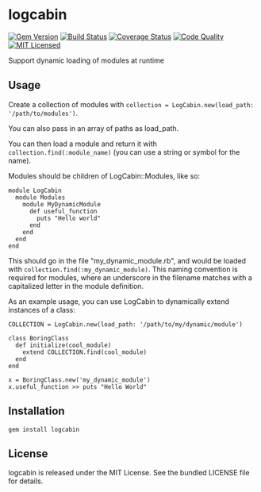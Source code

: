 logcabin
=========

[![Gem Version](https://img.shields.io/gem/v/logcabin.svg)](https://rubygems.org/gems/logcabin)
[![Build Status](https://img.shields.io/circleci/project/akerl/logcabin/master.svg)](https://circleci.com/gh/akerl/logcabin)
[![Coverage Status](https://img.shields.io/codecov/c/github/akerl/logcabin.svg)](https://codecov.io/github/akerl/logcabin)
[![Code Quality](https://img.shields.io/codacy/d1bda1c1e77f4f65b600ba93300ca22d.svg)](https://www.codacy.com/app/akerl/logcabin)
[![MIT Licensed](https://img.shields.io/badge/license-MIT-green.svg)](https://tldrlegal.com/license/mit-license)

Support dynamic loading of modules at runtime

## Usage

Create a collection of modules with `collection = LogCabin.new(load_path: '/path/to/modules')`.

You can also pass in an array of paths as load_path.

You can then load a module and return it with `collection.find(:module_name)` (you can use a string or symbol for the name).

Modules should be children of LogCabin::Modules, like so:

```
module LogCabin
  module Modules
    module MyDynamicModule
      def useful_function
        puts "Hello world"
      end
    end
  end
end
```

This should go in the file "my_dynamic_module.rb", and would be loaded with `collection.find(:my_dynamic_module)`. This naming convention is required for modules, where an underscore in the filename matches with a capitalized letter in the module definition.

As an example usage, you can use LogCabin to dynamically extend instances of a class:

```
COLLECTION = LogCabin.new(load_path: '/path/to/my/dynamic/module')

class BoringClass
  def initialize(cool_module)
    extend COLLECTION.find(cool_module)
  end
end

x = BoringClass.new('my_dynamic_module')
x.useful_function >> puts "Hello World"
```

## Installation

    gem install logcabin

## License

logcabin is released under the MIT License. See the bundled LICENSE file for details.

